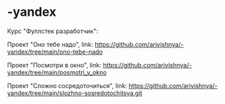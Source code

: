 # -yandex
Курс "Фуллстек разработчик":

Проект "Оно тебе надо", link: https://github.com/arivishnya/-yandex/tree/main/ono-tebe-nado

Проект "Посмотри в окно", link: https://github.com/arivishnya/-yandex/tree/main/posmotri_v_okno

Проект "Сложно сосредоточиться", link: https://github.com/arivishnya/-yandex/tree/main/slozhno-sosredotochitsya.git
